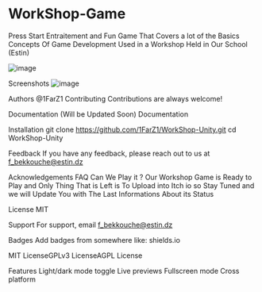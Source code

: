 # WorkShop-Game
Press Start
Entraitement and Fun Game That Covers a lot of the Basics Concepts Of Game Development Used in a Workshop Held in Our School (Estin)

![image](https://cdn.discordapp.com/attachments/655813037483360276/1075945705551712306/Artboard_2_1.png)

Screenshots
![image](https://cdn.discordapp.com/attachments/655813037483360276/1075946365265395793/game_1.png)

Authors
@1FarZ1
Contributing
Contributions are always welcome!

Documentation
(Will be Updated Soon)
Documentation

Installation
git clone https://github.com/1FarZ1/WorkShop-Unity.git cd WorkShop-Unity 

Feedback
If you have any feedback, please reach out to us at f_bekkouche@estin.dz

Acknowledgements
FAQ
Can We Play it ?
 Our Workshop Game is Ready to Play and Only Thing That is Left is To Upload into Itch io so Stay Tuned and we will Update You with The Last Informations About its Status

License
MIT

Support
For support, email f_bekkouche@estin.dz

Badges
Add badges from somewhere like: shields.io

MIT LicenseGPLv3 LicenseAGPL License

Features
Light/dark mode toggle
Live previews
Fullscreen mode
Cross platform
